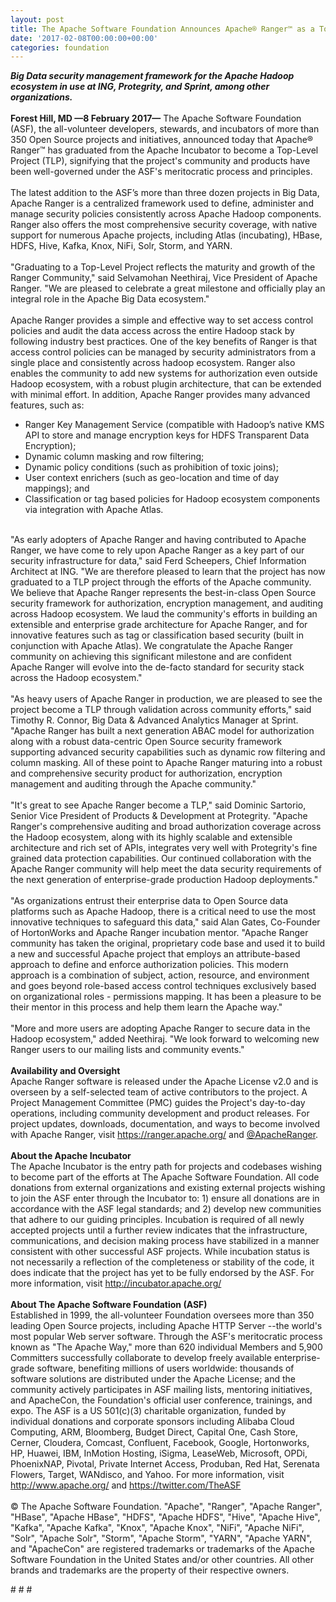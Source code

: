 ```yaml
---
layout: post
title: The Apache Software Foundation Announces Apache® Ranger™ as a Top-Level Project
date: '2017-02-08T00:00:00+00:00'
categories: foundation
---
```

<div><strong><em>Big Data security management framework for the Apache Hadoop ecosystem in use at ING, Protegrity, and Sprint, among other organizations.</em></strong></div> 
  <div><br /></div> 
  <div><strong>Forest Hill, MD —8 February 2017—</strong> The Apache Software Foundation (ASF), the all-volunteer developers, stewards, and incubators of more than 350 Open Source projects and initiatives, announced today that Apache® Ranger™ has graduated from the Apache Incubator to become a Top-Level Project (TLP), signifying that the project's community and products have been well-governed under the ASF's meritocratic process and principles.</div> 
  <div><br /></div> 
  <div>The latest addition to the ASF’s more than three dozen projects in Big Data, Apache Ranger is a centralized framework used to define, administer and manage security policies consistently across Apache Hadoop components. Ranger also offers the most comprehensive security coverage, with native support for numerous Apache projects, including Atlas (incubating), HBase, HDFS, Hive, Kafka, Knox, NiFi, Solr, Storm, and YARN.&nbsp;</div> 
  <div><br /></div> 
  <div>&quot;Graduating to a Top-Level Project reflects the maturity and growth of the Ranger Community,&quot; said Selvamohan Neethiraj, Vice President of Apache Ranger. &quot;We are pleased to celebrate a great milestone and officially play an integral role in the Apache Big Data ecosystem.&quot;</div> 
  <div><br /></div> 
  <div>Apache Ranger provides a simple and effective way to set access control policies and audit the data access across the entire Hadoop stack by following industry best practices. One of the key benefits of Ranger is that access control policies can be managed by security administrators from a single place and consistently across hadoop ecosystem. Ranger also enables the community to add new systems for authorization even outside Hadoop ecosystem, with a robust plugin architecture, that can be extended with minimal effort. In addition, Apache Ranger provides many advanced features, such as:</div> 
  <div> 
    <ul> 
      <li>Ranger Key Management Service (compatible with Hadoop’s native KMS API to store and manage encryption keys for HDFS Transparent Data Encryption);</li> 
      <li>Dynamic column masking and row filtering;</li> 
      <li>Dynamic policy conditions (such as prohibition of toxic joins);</li> 
      <li>User context enrichers (such as geo-location and time of day mappings); and</li> 
      <li>Classification or tag based policies for Hadoop ecosystem components via integration with Apache Atlas.</li> 
    </ul> 
  </div> 
  <div><br /></div> 
  <div>&quot;As early adopters of Apache Ranger and having contributed to Apache Ranger, we have come to rely upon Apache Ranger as a key part of our security infrastructure for data,&quot; said Ferd Scheepers, Chief Information Architect at ING. &quot;We are therefore pleased to learn that the project has now graduated to a TLP project through the efforts of the Apache community. We believe that Apache Ranger represents the best-in-class Open Source security framework for authorization, encryption management, and auditing across Hadoop ecosystem. We laud the community's efforts in building an extensible and enterprise grade architecture for Apache Ranger, and for innovative features such as tag or classification based security (built in conjunction with Apache Atlas). We congratulate the Apache Ranger community on achieving this significant milestone and are confident Apache Ranger will evolve into the de-facto standard for security stack across the Hadoop ecosystem.&quot;</div> 
  <div><br /></div> 
  <div>&quot;As heavy users of Apache Ranger in production, we are pleased to see the project become a TLP through validation across community efforts,&quot; said Timothy R. Connor, Big Data &amp; Advanced Analytics Manager at Sprint. &quot;Apache Ranger has built a next generation ABAC model for authorization along with a robust data-centric Open Source security framework supporting advanced security capabilities such as dynamic row filtering and column masking. All of these point to Apache Ranger maturing into a robust and comprehensive security product for authorization, encryption management and auditing through the Apache community.&quot;</div> 
  <div><br /></div> 
  <div>&quot;It's great to see Apache Ranger become a TLP,&quot; said Dominic Sartorio, Senior Vice President of Products &amp; Development at Protegrity. &quot;Apache Ranger's comprehensive auditing and broad authorization coverage across the Hadoop ecosystem, along with its highly scalable and extensible architecture and rich set of APIs, integrates very well with Protegrity's fine grained data protection capabilities. Our continued collaboration with the Apache Ranger community will help meet the data security requirements of the next generation of enterprise-grade production Hadoop deployments.&quot;</div> 
  <div><br /></div> 
  <div>&quot;As organizations entrust their enterprise data to Open Source data platforms such as Apache Hadoop, there is a critical need to use the most innovative techniques to safeguard this data,&quot; said Alan Gates, Co-Founder of HortonWorks and Apache Ranger incubation mentor. &quot;Apache Ranger community has taken the original, proprietary code base and used it to build a new and successful Apache project that employs an attribute-based approach to define and enforce authorization policies. This modern approach is a combination of subject, action, resource, and environment and goes beyond role-based access control techniques exclusively based on organizational roles - permissions mapping. It has been a pleasure to be their mentor in this process and help them learn the Apache way.&quot;</div> 
  <div><br /></div> 
  <div>&quot;More and more users are adopting Apache Ranger to secure data in the Hadoop ecosystem,&quot; added Neethiraj. &quot;We look forward to welcoming new Ranger users to our mailing lists and community events.&quot;</div> 
  <div><br /></div> 
  <div><strong>Availability and Oversight</strong></div> 
  <div>Apache Ranger software is released under the Apache License v2.0 and is overseen by a self-selected team of active contributors to the project. A Project Management Committee (PMC) guides the Project's day-to-day operations, including community development and product releases. For project updates, downloads, documentation, and ways to become involved with Apache Ranger, visit <a href="https://ranger.apache.org/">https://ranger.apache.org/</a> and <a href="https://twitter.com/ApacheRanger">@ApacheRanger</a>.</div> 
  <div><br /></div> 
  <div><strong>About the Apache Incubator</strong></div> 
  <div>The Apache Incubator is the entry path for projects and codebases wishing to become part of the efforts at The Apache Software Foundation. All code donations from external organizations and existing external projects wishing to join the ASF enter through the Incubator to: 1) ensure all donations are in accordance with the ASF legal standards; and 2) develop new communities that adhere to our guiding principles. Incubation is required of all newly accepted projects until a further review indicates that the infrastructure, communications, and decision making process have stabilized in a manner consistent with other successful ASF projects. While incubation status is not necessarily a reflection of the completeness or stability of the code, it does indicate that the project has yet to be fully endorsed by the ASF. For more information, visit <a href="http://incubator.apache.org/">http://incubator.apache.org/</a></div> 
  <div><br /></div> 
  <div><strong>About The Apache Software Foundation (ASF)</strong></div> 
  <div>Established in 1999, the all-volunteer Foundation oversees more than 350 leading Open Source projects, including Apache HTTP Server --the world's most popular Web server software. Through the ASF's meritocratic process known as &quot;The Apache Way,&quot; more than 620 individual Members and 5,900 Committers successfully collaborate to develop freely available enterprise-grade software, benefiting millions of users worldwide: thousands of software solutions are distributed under the Apache License; and the community actively participates in ASF mailing lists, mentoring initiatives, and ApacheCon, the Foundation's official user conference, trainings, and expo. The ASF is a US 501(c)(3) charitable organization, funded by individual donations and corporate sponsors including Alibaba Cloud Computing, ARM, Bloomberg, Budget Direct, Capital One, Cash Store, Cerner, Cloudera, Comcast, Confluent, Facebook, Google, Hortonworks, HP, Huawei, IBM, InMotion Hosting, iSigma, LeaseWeb, Microsoft, OPDi, PhoenixNAP, Pivotal, Private Internet Access, Produban, Red Hat, Serenata Flowers, Target, WANdisco, and Yahoo. For more information, visit <a href="http://www.apache.org/">http://www.apache.org/</a> and <a href="https://twitter.com/TheASF">https://twitter.com/TheASF</a></div> 
  <div><br /></div> 
  <div>© The Apache Software Foundation. &quot;Apache&quot;, &quot;Ranger&quot;, &quot;Apache Ranger&quot;, &quot;HBase&quot;, &quot;Apache HBase&quot;, &quot;HDFS&quot;, &quot;Apache HDFS&quot;, &quot;Hive&quot;, &quot;Apache Hive&quot;, &quot;Kafka&quot;, &quot;Apache Kafka&quot;, &quot;Knox&quot;, &quot;Apache Knox&quot;, &quot;NiFi&quot;, &quot;Apache NiFi&quot;, &quot;Solr&quot;, &quot;Apache Solr&quot;, &quot;Storm&quot;, &quot;Apache Storm&quot;, &quot;YARN&quot;, &quot;Apache YARN&quot;, and &quot;ApacheCon&quot; are registered trademarks or trademarks of the Apache Software Foundation in the United States and/or other countries. All other brands and trademarks are the property of their respective owners.</div> 
  <p># # #</p> 
  <div> 
    <p><br /></p> 
  </div>
